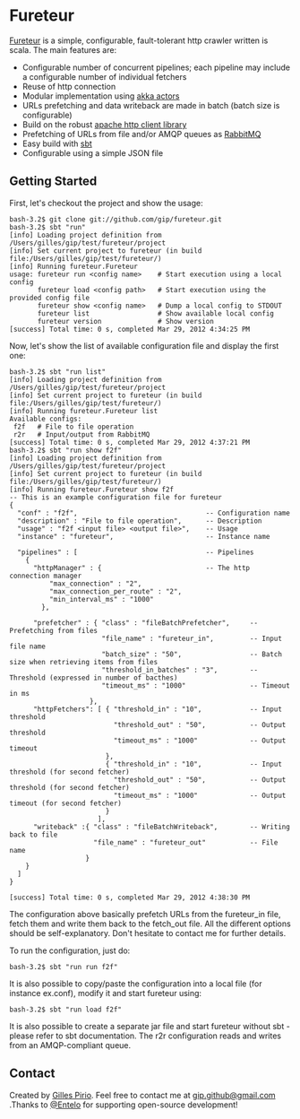 Fureteur
========

[Fureteur](https://github.com/gip/fureteur) is a simple, configurable, fault-tolerant http crawler written is scala. The main features are:

* Configurable number of concurrent pipelines; each pipeline may include a configurable number of individual fetchers
* Reuse of http connection
* Modular implementation using [akka actors](http://akka.io/)
* URLs prefetching and data writeback are made in batch (batch size is configurable)
* Build on the robust [apache http client library](http://hc.apache.org/)
* Prefetching of URLs from file and/or AMQP queues as [RabbitMQ](http://www.rabbitmq.com/)
* Easy build with [sbt](https://github.com/harrah/xsbt/wiki)
* Configurable using a simple JSON file

Getting Started
---------------

First, let's checkout the project and show the usage:

```
bash-3.2$ git clone git://github.com/gip/fureteur.git
bash-3.2$ sbt "run"
[info] Loading project definition from /Users/gilles/gip/test/fureteur/project
[info] Set current project to fureteur (in build file:/Users/gilles/gip/test/fureteur/)
[info] Running fureteur.Fureteur 
usage: fureteur run <config name>    # Start execution using a local config
       fureteur load <config path>   # Start execution using the provided config file
       fureteur show <config name>   # Dump a local config to STDOUT
       fureteur list                 # Show available local config
       fureteur version              # Show version
[success] Total time: 0 s, completed Mar 29, 2012 4:34:25 PM
```

Now, let's show the list of available configuration file and display the first one:

```
bash-3.2$ sbt "run list"
[info] Loading project definition from /Users/gilles/gip/test/fureteur/project
[info] Set current project to fureteur (in build file:/Users/gilles/gip/test/fureteur/)
[info] Running fureteur.Fureteur list
Available configs:
 f2f   # File to file operation
 r2r   # Input/output from RabbitMQ
[success] Total time: 0 s, completed Mar 29, 2012 4:37:21 PM
bash-3.2$ sbt "run show f2f"
[info] Loading project definition from /Users/gilles/gip/test/fureteur/project
[info] Set current project to fureteur (in build file:/Users/gilles/gip/test/fureteur/)
[info] Running fureteur.Fureteur show f2f
-- This is an example configuration file for fureteur
{
  "conf" : "f2f",                                -- Configuration name
  "description" : "File to file operation",      -- Description
  "usage" : "f2f <input file> <output file>",    -- Usage
  "instance" : "fureteur",                       -- Instance name 
   
  "pipelines" : [                                -- Pipelines
    {
      "httpManager" : {                          -- The http connection manager
          "max_connection" : "2",
          "max_connection_per_route" : "2",
          "min_interval_ms" : "1000"
        },  
    
      "prefetcher" : { "class" : "fileBatchPrefetcher",     -- Prefetching from files
                       "file_name" : "fureteur_in",         -- Input file name
                       "batch_size" : "50",                 -- Batch size when retrieving items from files
                       "threshold_in_batches" : "3",        -- Threshold (expressed in number of bacthes)
                       "timeout_ms" : "1000"                -- Timeout in ms 
                    },
      "httpFetchers": [ { "threshold_in" : "10",            -- Input threshold
                          "threshold_out" : "50",           -- Output threshold
                          "timeout_ms" : "1000"             -- Output timeout
                        },
                        { "threshold_in" : "10",            -- Input threshold (for second fetcher)
                          "threshold_out" : "50",           -- Output threshold (for second fetcher)
                          "timeout_ms" : "1000"             -- Output timeout (for second fetcher)
                        }
                      ],
      "writeback" :{ "class" : "fileBatchWriteback",        -- Writing back to file
                     "file_name" : "fureteur_out"           -- File name
                   }
    }
  ]
}

[success] Total time: 0 s, completed Mar 29, 2012 4:38:30 PM
```

The configuration above basically prefetch URLs from the fureteur_in file, fetch them and write them back to the fetch_out file. All the different options should be self-explanatory. Don't hesitate to contact me for further details.

To run the configuration, just do:

```
bash-3.2$ sbt "run run f2f"
```

It is also possible to copy/paste the configuration into a local file (for instance ex.conf), modify it and start fureteur using:

```
bash-3.2$ sbt "run load f2f"
```

It is also possible to create a separate jar file and start fureteur without sbt - please refer to sbt documentation. The r2r configuration reads and writes from an AMQP-compliant queue.

Contact
-------

Created by [Gilles Pirio](https://github.com/gip). Feel free to contact me at [gip.github@gmail.com](mailto:gip.github@gmail.com) .Thanks to [@Entelo](https://twitter.com/Entelo) for supporting open-source development!
